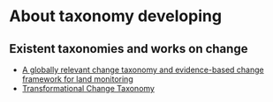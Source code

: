 # About taxonomy developing

## Existent taxonomies and works on change
- [A globally relevant change taxonomy and evidence-based change framework for land monitoring](https://onlinelibrary.wiley.com/doi/full/10.1111/gcb.16346)
- [Transformational Change Taxonomy](https://transparency-partnership.net/publications-tools/transformational-change-taxonomy)

